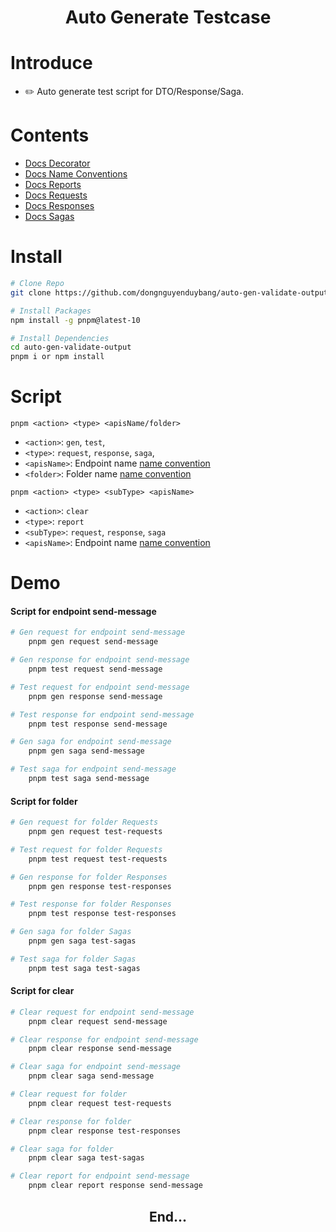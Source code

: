 <div align="center">
<h1>Auto Generate Testcase</h1>
</div>

# Introduce

- ✏️ Auto generate test script for DTO/Response/Saga.

# Contents

+ [Docs Decorator](docs/decorators-docs/decorator.md)
+ [Docs Name Conventions](docs/name-conventions-docs/name-conventions.md)
+ [Docs Reports](docs/reports/reports.md)
+ [Docs Requests](docs/requests-docs/requests.md)
+ [Docs Responses](docs/responses-docs/response.md)
+ [Docs Sagas](docs/saga-docs/sagas.md)


# Install

```bash 
# Clone Repo
git clone https://github.com/dongnguyenduybang/auto-gen-validate-output

# Install Packages
npm install -g pnpm@latest-10

# Install Dependencies
cd auto-gen-validate-output
pnpm i or npm install

```
# Script
```
pnpm <action> <type> <apisName/folder>
```
- `<action>`: `gen`, `test`,
- `<type>`: `request`, `response`, `saga`,
- `<apisName>`: Endpoint name [name convention](docs/name-conventions-docs/name-conventions.md)
- `<folder>`: Folder name [name convention](docs/name-conventions-docs/name-conventions.md)

```
pnpm <action> <type> <subType> <apisName>
```
- `<action>`: `clear`
- `<type>`:  `report`
- `<subType>`: `request`, `response`, `saga`
- `<apisName>`: Endpoint name [name convention](docs/name-conventions-docs/name-conventions.md)
# Demo
#### Script for endpoint send-message
```bash
# Gen request for endpoint send-message
    pnpm gen request send-message

# Gen response for endpoint send-message
    pnpm test request send-message

# Test request for endpoint send-message
    pnpm gen response send-message

# Test response for endpoint send-message
    pnpm test response send-message

# Gen saga for endpoint send-message
    pnpm gen saga send-message

# Test saga for endpoint send-message
    pnpm test saga send-message

```
#### Script for folder
```bash
# Gen request for folder Requests
    pnpm gen request test-requests

# Test request for folder Requests
    pnpm test request test-requests

# Gen response for folder Responses
    pnpm gen response test-responses

# Test response for folder Responses
    pnpm test response test-responses

# Gen saga for folder Sagas
    pnpm gen saga test-sagas

# Test saga for folder Sagas
    pnpm test saga test-sagas
```
#### Script for clear
```bash
# Clear request for endpoint send-message
    pnpm clear request send-message

# Clear response for endpoint send-message
    pnpm clear response send-message

# Clear saga for endpoint send-message
    pnpm clear saga send-message

# Clear request for folder
    pnpm clear request test-requests

# Clear response for folder
    pnpm clear response test-responses

# Clear saga for folder
    pnpm clear saga test-sagas

# Clear report for endpoint send-message
    pnpm clear report response send-message


```

<div align="center">
<h2>End...</h1>
</div>




